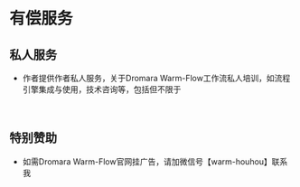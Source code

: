 # 有偿服务

## 私人服务

- 作者提供作者私人服务，关于Dromara Warm-Flow工作流私人培训，如流程引擎集成与使用，技术咨询等，包括但不限于

<br>

## 特别赞助

- 如需Dromara Warm-Flow官网挂广告，请加微信号【warm-houhou】联系我


